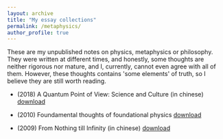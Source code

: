 ```yaml
---
layout: archive
title: "My essay collections"
permalink: /metaphysics/
author_profile: true
---
```


These are my unpublished notes on physics, metaphysics or philosophy. They were written at different times, and honestly, some thoughts are neither rigorous nor mature, and I, currently, cannot even agree with all of them. However, these thoughts contains 'some elements' of truth, so I believe they are still worth reading.  

* (2018) A Quantum Point of View: Science and Culture (in chinese) [download](http://wdscultan.github.io/files/quantum.pdf)

* (2010) Foundamental thoughts of foundational physics [download](http://wdscultan.github.io/files/ftfp.pdf)

* (2009) From Nothing till Infinity (in chinese) [download](http://wdscultan.github.io/files/Infinity.pdf)
